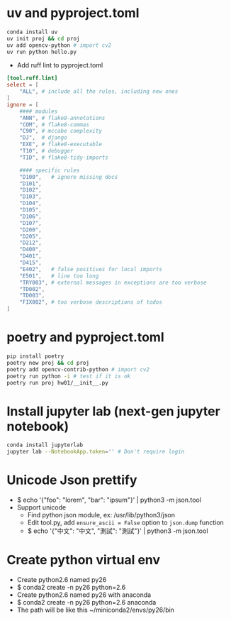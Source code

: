 uv and pyproject.toml
=====
```sh
conda install uv
uv init proj && cd proj
uv add opencv-python # import cv2
uv run python hello.py
```
* Add ruff lint to pyproject.toml
```toml
[tool.ruff.lint]
select = [
    "ALL", # include all the rules, including new ones
]
ignore = [
    #### modules
    "ANN", # flake8-annotations
    "COM", # flake8-commas
    "C90", # mccabe complexity
    "DJ",  # django
    "EXE", # flake8-executable
    "T10", # debugger
    "TID", # flake8-tidy-imports

    #### specific rules
    "D100",   # ignore missing docs
    "D101",
    "D102",
    "D103",
    "D104",
    "D105",
    "D106",
    "D107",
    "D200",
    "D205",
    "D212",
    "D400",
    "D401",
    "D415",
    "E402",   # false positives for local imports
    "E501",   # line too long
    "TRY003", # external messages in exceptions are too verbose
    "TD002",
    "TD003",
    "FIX002", # too verbose descriptions of todos
]

```

poetry and pyproject.toml
=====
```sh
pip install poetry
poetry new proj && cd proj
poetry add opencv-contrib-python # import cv2
poetry run python -i # test if it is ok
poetry run proj hw01/__init__.py
```


Install jupyter lab (next-gen jupyter notebook)
=====
```sh
conda install jupyterlab
jupyter lab --NotebookApp.token='' # Don't require login
```

Unicode Json prettify
=====
* $ echo '{"foo": "lorem", "bar": "ipsum"}' | python3 -m json.tool
* Support unicode
    * Find python json module, ex: /usr/lib/python3/json
    * Edit tool.py, add `ensure_ascii = False` option to `json.dump` function
    * $ echo '{"中文": "中文", "測試": "測試"}' | python3 -m json.tool

Create python virtual env
=====
* Create python2.6 named py26
* $ conda2 create -n py26 python=2.6
* Create python2.6 named py26 with anaconda
* $ conda2 create -n py26 python=2.6 anaconda
* The path will be like this ~/miniconda2/envs/py26/bin
